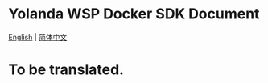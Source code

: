 # Yolanda WSP Docker SDK Document

[English](./README.en.md) | [简体中文](./README.zh-CN.md)

# To be translated.
